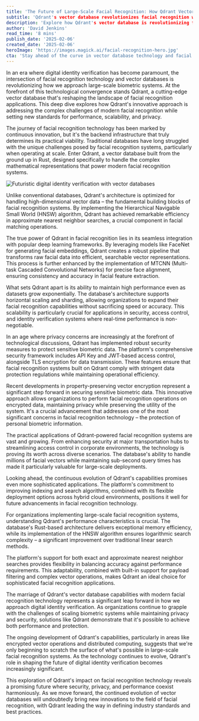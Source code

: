 ```yaml
---
title: 'The Future of Large-Scale Facial Recognition: How Qdrant Vector Database is Reshaping Digital Identity'
subtitle: 'Qdrant's vector database revolutionizes facial recognition with enhanced privacy and performance'
description: 'Explore how Qdrant's vector database is revolutionizing facial recognition technology through enhanced privacy measures, scalable architecture, and seamless integration with deep learning frameworks. Learn about the technical innovations driving this transformation and its impact on digital identity verification.'
author: 'David Jenkins'
read_time: '8 mins'
publish_date: '2025-02-06'
created_date: '2025-02-06'
heroImage: 'https://images.magick.ai/facial-recognition-hero.jpg'
cta: 'Stay ahead of the curve in vector database technology and facial recognition innovations. Follow us on LinkedIn for regular updates on Qdrant\'s latest developments and industry insights.'
---
```


In an era where digital identity verification has become paramount, the intersection of facial recognition technology and vector databases is revolutionizing how we approach large-scale biometric systems. At the forefront of this technological convergence stands Qdrant, a cutting-edge vector database that's reshaping the landscape of facial recognition applications. This deep dive explores how Qdrant's innovative approach is addressing the complex challenges of modern facial recognition while setting new standards for performance, scalability, and privacy.

The journey of facial recognition technology has been marked by continuous innovation, but it's the backend infrastructure that truly determines its practical viability. Traditional databases have long struggled with the unique challenges posed by facial recognition systems, particularly when operating at scale. Enter Qdrant, a vector database built from the ground up in Rust, designed specifically to handle the complex mathematical representations that power modern facial recognition systems.

![Futuristic digital identity verification with vector databases](https://i.magick.ai/PIXE/1738886297152_magick_img.webp)

Unlike conventional databases, Qdrant's architecture is optimized for handling high-dimensional vector data – the fundamental building blocks of facial recognition systems. By implementing the Hierarchical Navigable Small World (HNSW) algorithm, Qdrant has achieved remarkable efficiency in approximate nearest neighbor searches, a crucial component in facial matching operations.

The true power of Qdrant in facial recognition lies in its seamless integration with popular deep learning frameworks. By leveraging models like FaceNet for generating facial embeddings, Qdrant creates a robust pipeline that transforms raw facial data into efficient, searchable vector representations. This process is further enhanced by the implementation of MTCNN (Multi-task Cascaded Convolutional Networks) for precise face alignment, ensuring consistency and accuracy in facial feature extraction.

What sets Qdrant apart is its ability to maintain high performance even as datasets grow exponentially. The database's architecture supports horizontal scaling and sharding, allowing organizations to expand their facial recognition capabilities without sacrificing speed or accuracy. This scalability is particularly crucial for applications in security, access control, and identity verification systems where real-time performance is non-negotiable.

In an age where privacy concerns are increasingly at the forefront of technological discussions, Qdrant has implemented robust security measures to protect sensitive biometric data. The platform's comprehensive security framework includes API Key and JWT-based access control, alongside TLS encryption for data transmission. These features ensure that facial recognition systems built on Qdrant comply with stringent data protection regulations while maintaining operational efficiency.

Recent developments in property-preserving vector encryption represent a significant step forward in securing sensitive biometric data. This innovative approach allows organizations to perform facial recognition operations on encrypted data, maintaining privacy while preserving the utility of the system. It's a crucial advancement that addresses one of the most significant concerns in facial recognition technology – the protection of personal biometric information.

The practical applications of Qdrant-powered facial recognition systems are vast and growing. From enhancing security at major transportation hubs to streamlining access control in corporate environments, the technology is proving its worth across diverse scenarios. The database's ability to handle millions of facial vectors while maintaining sub-second query times has made it particularly valuable for large-scale deployments.

Looking ahead, the continuous evolution of Qdrant's capabilities promises even more sophisticated applications. The platform's commitment to improving indexing and search algorithms, combined with its flexible deployment options across hybrid cloud environments, positions it well for future advancements in facial recognition technology.

For organizations implementing large-scale facial recognition systems, understanding Qdrant's performance characteristics is crucial. The database's Rust-based architecture delivers exceptional memory efficiency, while its implementation of the HNSW algorithm ensures logarithmic search complexity – a significant improvement over traditional linear search methods.

The platform's support for both exact and approximate nearest neighbor searches provides flexibility in balancing accuracy against performance requirements. This adaptability, combined with built-in support for payload filtering and complex vector operations, makes Qdrant an ideal choice for sophisticated facial recognition applications.

The marriage of Qdrant's vector database capabilities with modern facial recognition technology represents a significant leap forward in how we approach digital identity verification. As organizations continue to grapple with the challenges of scaling biometric systems while maintaining privacy and security, solutions like Qdrant demonstrate that it's possible to achieve both performance and protection.

The ongoing development of Qdrant's capabilities, particularly in areas like encrypted vector operations and distributed computing, suggests that we're only beginning to scratch the surface of what's possible in large-scale facial recognition systems. As the technology continues to evolve, Qdrant's role in shaping the future of digital identity verification becomes increasingly significant.

This exploration of Qdrant's impact on facial recognition technology reveals a promising future where security, privacy, and performance coexist harmoniously. As we move forward, the continued evolution of vector databases will undoubtedly bring new innovations to the field of facial recognition, with Qdrant leading the way in defining industry standards and best practices.